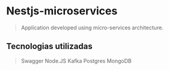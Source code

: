 # Nestjs-microservices

> Application developed using micro-services architecture.

## Tecnologias utilizadas

> Swagger
> Node.JS
> Kafka
> Postgres
> MongoDB

